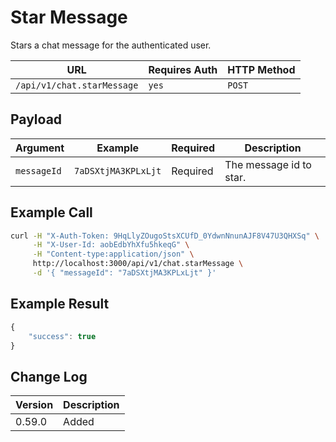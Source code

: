 # Star Message

Stars a chat message for the authenticated user.

| URL                        | Requires Auth | HTTP Method |
| -------------------------- | ------------- | ----------- |
| `/api/v1/chat.starMessage` | `yes`         | `POST`      |

## Payload

| Argument    | Example             | Required | Description             |
| ----------- | ------------------- | -------- | ----------------------- |
| `messageId` | `7aDSXtjMA3KPLxLjt` | Required | The message id to star. |

## Example Call

```bash
curl -H "X-Auth-Token: 9HqLlyZOugoStsXCUfD_0YdwnNnunAJF8V47U3QHXSq" \
     -H "X-User-Id: aobEdbYhXfu5hkeqG" \
     -H "Content-type:application/json" \
     http://localhost:3000/api/v1/chat.starMessage \
     -d '{ "messageId": "7aDSXtjMA3KPLxLjt" }'
```

## Example Result

```javascript
{
    "success": true
}
```

## Change Log

| Version | Description |
| ------- | ----------- |
| 0.59.0  | Added       |
